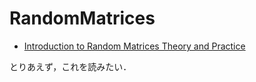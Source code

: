 # RandomMatrices
- [Introduction to Random Matrices
Theory and Practice](https://arxiv.org/pdf/1712.07903.pdf)

とりあえず，これを読みたい．
